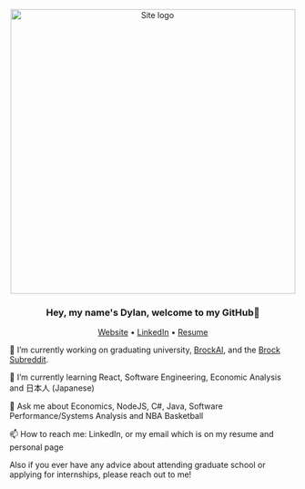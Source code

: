 <p align="center">
    <img alt="Site logo" src="https://i.imgur.com/lkvVlyp.jpg" width="500" />
</p>

<h3 align="center">Hey, my name's Dylan, welcome to my GitHub👋 </h3>
<p align="center">
  <a href="https://firefelix.github.io/dsouvage-homepage">Website</a> •
  <a href="https://www.linkedin.com/in/dylan-souvage/">LinkedIn</a> •
  <a href="https://www.cosc.brocku.ca/~ds16bz/resume/Dylan_Souvage_Resume.pdf">Resume</a>
</p>

🔭 I’m currently working on graduating university, <a href="https://www.brockai.ca/">BrockAI</a>, and the <a href="https://www.reddit.com/r/brocku/">Brock Subreddit</a>.


🌱 I’m currently learning React, Software Engineering, Economic Analysis and 日本人 (Japanese)


💬 Ask me about Economics, NodeJS, C#, Java, Software Performance/Systems Analysis and NBA Basketball


📫 How to reach me: LinkedIn, or my email which is on my resume and personal page


Also if you ever have any advice about attending graduate school or applying for internships, please reach out to me! 
